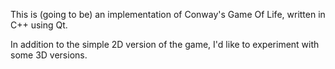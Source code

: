 This is (going to be) an implementation of Conway's Game Of Life, written in C++ using Qt.

In addition to the simple 2D version of the game, I'd like to experiment with some 3D versions.